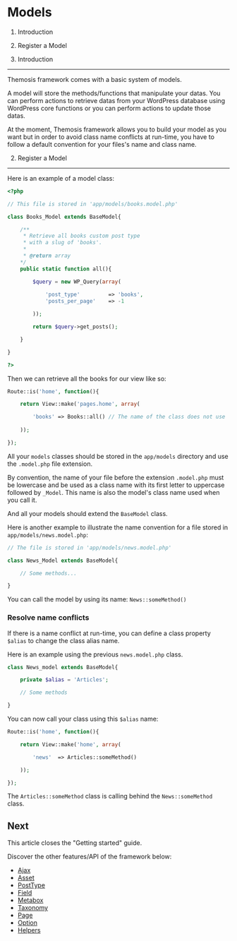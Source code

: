 Models
======

1. Introduction
2. Register a Model

1. Introduction
---------------

Themosis framework comes with a basic system of models.

A model will store the methods/functions that manipulate your datas. You can perform actions to retrieve datas from your WordPress database using WordPress core functions or you can perform actions to update those datas.

At the moment, Themosis framework allows you to build your model as you want but in order to avoid class name conflicts at run-time, you have to follow a default convention for your files's name and class name.

2. Register a Model
-------------------

Here is an example of a model class:

```php
<?php

// This file is stored in 'app/models/books.model.php'

class Books_Model extends BaseModel{

	/**
	 * Retrieve all books custom post type
	 * with a slug of 'books'.
	 * 
	 * @return array
	*/
	public static function all(){

		$query = new WP_Query(array(
		
			'post_type'			=> 'books',
			'posts_per_page'	=> -1

		));

		return $query->get_posts();

	}

}

?>
```

Then we can retrieve all the books for our view like so:

```php
Route::is('home', function(){

	return View::make('pages.home', array(

		'books' => Books::all() // The name of the class does not use
	
	));

});
```

All your `models` classes should be stored in the `app/models` directory and use the `.model.php` file extension.

By convention, the name of your file before the extension `.model.php` must be lowercase and be used as a class name with its first letter to uppercase followed by `_Model`. This name is also the model's class name used when you call it.

And all your models should extend the `BaseModel` class.

Here is another example to illustrate the name convention for a file stored in `app/models/news.model.php`:

```php
// The file is stored in 'app/models/news.model.php'

class News_Model extends BaseModel{

	// Some methods...

}
```

You can call the model by using its name: `News::someMethod()`

### Resolve name conflicts

If there is a name conflict at run-time, you can define a class property `$alias` to change the class alias name.

Here is an example using the previous `news.model.php` class.

```php
class News_model extends BaseModel{

	private $alias = 'Articles';

	// Some methods

}
```
You can now call your class using this `$alias` name:

```php
Route::is('home', function(){

	return View::make('home', array(

		'news'	=> Articles::someMethod()

	));

});
```
The `Articles::someMethod` class is calling behind the `News::someMethod` class.


Next
----
This article closes the "Getting started" guide.

Discover the other features/API of the framework below:

* [Ajax](https://github.com/themosis/documentation/blob/master/ajax.md)
* [Asset](https://github.com/themosis/documentation/blob/master/asset.md)
* [PostType](https://github.com/themosis/documentation/blob/master/posttype.md)
* [Field](https://github.com/themosis/documentation/blob/master/field.md)
* [Metabox](https://github.com/themosis/documentation/blob/master/metabox.md)
* [Taxonomy](https://github.com/themosis/documentation/blob/master/taxonomy.md)
* [Page](https://github.com/themosis/documentation/blob/master/page.md)
* [Option](https://github.com/themosis/documentation/blob/master/option.md)
* [Helpers](https://github.com/themosis/documentation/blob/master/helpers.md)